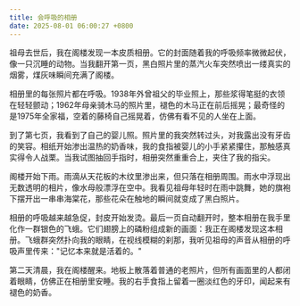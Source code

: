 ```yaml
---
title: 会呼吸的相册
date: 2025-08-01 06:00:27 +0800
---
```


祖母去世后，我在阁楼发现一本皮质相册。它的封面随着我的呼吸频率微微起伏，像一只沉睡的动物。当我翻开第一页，黑白照片里的蒸汽火车突然喷出一缕真实的烟雾，煤灰味瞬间充满了阁楼。

相册里的每张照片都在呼吸。1938年外曾祖父的毕业照上，那些浆得笔挺的衣领在轻轻颤动；1962年母亲骑木马的照片里，褪色的木马正在前后摇晃；最奇怪的是1975年全家福，空着的藤椅自己摇晃着，仿佛有看不见的人坐在上面。

到了第七页，我看到了自己的婴儿照。照片里的我突然转过头，对我露出没有牙齿的笑容。相纸开始渗出温热的奶香味，我的食指被婴儿的小手紧紧攥住，那触感真实得令人战栗。当我试图抽回手指时，相册突然重重合上，夹住了我的指尖。

阁楼开始下雨。雨滴从天花板的木纹里渗出来，但只落在相册周围。雨水中浮现出无数透明的相片，像水母般漂浮在空中。我看见祖母年轻时在雨中跳舞，她的旗袍下摆开出一串串海棠花，那些花朵在触地的瞬间就变成了黑白照片。

相册的呼吸越来越急促，封皮开始发烫。最后一页自动翻开时，整本相册在我手里化作一群银色的飞蛾。它们翅膀上的磷粉组成新的画面：我正在阁楼发现这本相册。飞蛾群突然扑向我的眼睛，在视线模糊的刹那，我听见祖母的声音从相册的呼吸声里传来："记忆本来就是活着的。"

第二天清晨，我在阁楼醒来。地板上散落着普通的老照片，但所有画面里的人都闭着眼睛，仿佛正在相册里安睡。我的右手食指上留着一圈淡红色的牙印，闻起来有褪色的奶香。
